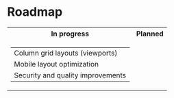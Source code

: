 # Roadmap

<table style="table-layout:auto">
  <tr>
    <th>In progress</th>
    <th>Planned</th>
  </tr>
  <tr>
    <td>
      <table>
        <tr>
          <td>Column grid layouts (viewports)</td>
        </tr>
        <tr>
          <td>Mobile layout optimization</td>
        </tr>
        <tr>
          <td>Security and quality improvements</td>
        </tr>
      </table>
    </td>
    <td>
      <table>
      </table>
    </td>
  </tr>
</table>
